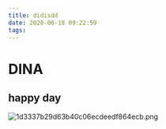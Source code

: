 ```yaml
---
title: didisdd
date: 2020-06-18 09:22:59
tags:
---
```

# DINA
## happy day
![1d3337b29d63b40c06ecdeedf864ecb.png](https://i.loli.net/2020/06/18/I1MghfbFvLWer9C.png)